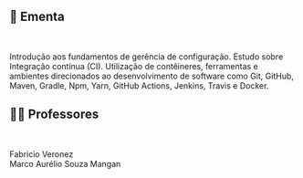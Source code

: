 ## :memo: Ementa

</br>

Introdução aos fundamentos de gerência de configuração. 
Estudo sobre Integração contínua (CI).
Utilização de contêineres, ferramentas e ambientes direcionados ao desenvolvimento de software como
Git, GitHub, Maven, Gradle, Npm, Yarn, GitHub Actions, Jenkins, Travis e Docker.

## :man_teacher: Professores

</br>

Fabricio Veronez
<br/>
Marco Aurélio Souza Mangan

